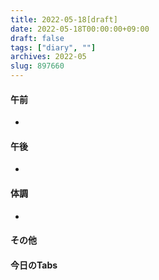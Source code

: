 ```yaml
---
title: 2022-05-18[draft]
date: 2022-05-18T00:00:00+09:00
draft: false
tags: ["diary", ""]
archives: 2022-05
slug: 897660
---
```

#### 午前
- 
#### 午後
- 
#### 体調
- 
#### その他
#### 今日のTabs